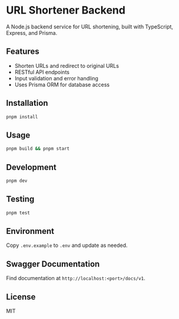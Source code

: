 # URL Shortener Backend

A Node.js backend service for URL shortening, built with TypeScript, Express, and Prisma.

## Features

- Shorten URLs and redirect to original URLs
- RESTful API endpoints
- Input validation and error handling
- Uses Prisma ORM for database access

## Installation

```sh
pnpm install
```

## Usage

```sh
pnpm build && pnpm start
```

## Development

```sh
pnpm dev
```

## Testing

```sh
pnpm test
```

## Environment

Copy `.env.example` to `.env` and update as needed.

## Swagger Documentation

Find documentation at `http://localhost:<port>/docs/v1`.

## License

MIT
